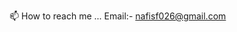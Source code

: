  📫 How to reach me ... Email:- nafisf026@gmail.com

<!---
NafisFuadTanvir/NafisFuadTanvir is a ✨ special ✨ repository because its `README.md` (this file) appears on your GitHub profile.
You can click the Preview link to take a look at your changes.
--->
